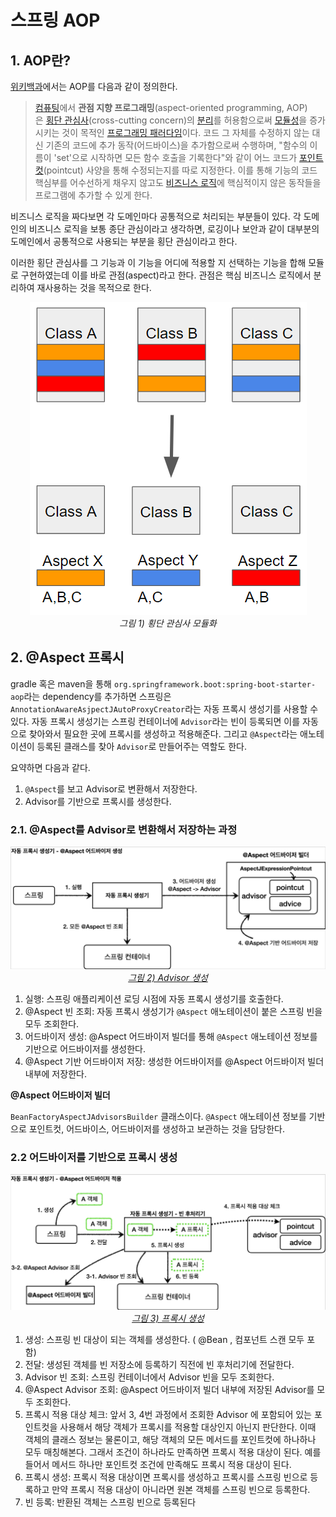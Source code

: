 # 스프링 AOP

## 1. AOP란?

[위키백과](https://ko.wikipedia.org/wiki/%EA%B4%80%EC%A0%90_%EC%A7%80%ED%96%A5_%ED%94%84%EB%A1%9C%EA%B7%B8%EB%9E%98%EB%B0%8D)에서는 AOP를 다음과 같이 정의한다.

> [컴퓨팅](https://ko.wikipedia.org/wiki/%EC%BB%B4%ED%93%A8%ED%8C%85)에서 **관점 지향 프로그래밍**(aspect-oriented programming, AOP)은 [횡단 관심사](https://ko.wikipedia.org/wiki/%ED%9A%A1%EB%8B%A8_%EA%B4%80%EC%8B%AC%EC%82%AC)(cross-cutting concern)의 [분리](https://ko.wikipedia.org/wiki/%EA%B4%80%EC%8B%AC%EC%82%AC%EC%9D%98_%EB%B6%84%EB%A6%AC)를 허용함으로써 [모듈성](https://ko.wikipedia.org/wiki/%EB%AA%A8%EB%93%88%EC%84%B1)을 증가시키는 것이 목적인 [프로그래밍 패러다임](https://ko.wikipedia.org/wiki/%ED%94%84%EB%A1%9C%EA%B7%B8%EB%9E%98%EB%B0%8D_%ED%8C%A8%EB%9F%AC%EB%8B%A4%EC%9E%84)이다. 코드 그 자체를 수정하지 않는 대신 기존의 코드에 추가 동작(어드바이스)을 추가함으로써 수행하며, "함수의 이름이 'set'으로 시작하면 모든 함수 호출을 기록한다"와 같이 어느 코드가 [포인트컷](https://ko.wikipedia.org/w/index.php?title=%ED%8F%AC%EC%9D%B8%ED%8A%B8%EC%BB%B7&action=edit&redlink=1)(pointcut) 사양을 통해 수정되는지를 따로 지정한다. 이를 통해 기능의 코드 핵심부를 어수선하게 채우지 않고도 [비즈니스 로직](https://ko.wikipedia.org/wiki/%EB%B9%84%EC%A6%88%EB%8B%88%EC%8A%A4_%EB%A1%9C%EC%A7%81)에 핵심적이지 않은 동작들을 프로그램에 추가할 수 있게 한다.

비즈니스 로직을 짜다보면 각 도메인마다 공통적으로 처리되는 부분들이 있다. 각 도메인의 비즈니스 로직을 보통 종단 관심이라고 생각하면, 로깅이나 보안과 같이 대부분의 도메인에서 공통적으로 사용되는 부분을 횡단 관심이라고 한다.

이러한 횡단 관심사를 그 기능과 이 기능을 어디에 적용할 지 선택하는 기능을 합해 모듈로 구현하였는데 이를 바로 관점(aspect)라고 한다. 관점은 핵심 비즈니스 로직에서 분리하여 재사용하는 것을 목적으로 한다.

<p align="center">
    <img src="../images/스프링 AOP_1.png"><br>
    <em>그림 1) 횡단 관심사 모듈화</em>
</p>

## 2. @Aspect 프록시

gradle 혹은 maven을 통해 `org.springframework.boot:spring-boot-starter-aop`라는 dependency를 추가하면 스프링은 `AnnotationAwareAsjpectJAutoProxyCreator`라는 자동 프록시 생성기를 사용할 수 있다. 자동 프록시 생성기는 스프링 컨테이너에 `Advisor`라는 빈이 등록되면 이를 자동으로 찾아와서 필요한 곳에 프록시를 생성하고 적용해준다. 그리고 `@Aspect`라는 애노테이션이 등록된 클래스를 찾아 `Advisor`로 만들어주는 역할도 한다.

요약하면 다음과 같다.

1. `@Aspect`를 보고 Advisor로 변환해서 저장한다.
2. Advisor를 기반으로 프록시를 생성한다.

### 2.1. @Aspect를 Advisor로 변환해서 저장하는 과정

<p align="center">
    <a href="https://www.inflearn.com/course/%EC%8A%A4%ED%94%84%EB%A7%81-%ED%95%B5%EC%8B%AC-%EC%9B%90%EB%A6%AC-%EA%B3%A0%EA%B8%89%ED%8E%B8">
        <img src="../images/스프링 AOP_2.png"><br>
        <em>그림 2) Advisor 생성</em>
    </a>
</p>

1. 실행: 스프링 애플리케이션 로딩 시점에 자동 프록시 생성기를 호출한다.
2. @Aspect 빈 조회: 자동 프록시 생성기가 `@Aspect` 애노테이션이 붙은 스프링 빈을 모두 조회한다.
3. 어드바이저 생성: @Aspect 어드바이저 빌더를 통해 `@Aspect` 애노테이션 정보를 기반으로 어드바이저를 생성한다.
4. @Aspect 기반 어드바이저 저장: 생성한 어드바이저를 @Aspect 어드바이저 빌더 내부에 저장한다.

**@Aspect 어드바이저 빌더**

`BeanFactoryAspectJAdvisorsBuilder` 클래스이다. `@Aspect` 애노테이션 정보를 기반으로 포인트컷, 어드바이스, 어드바이저를 생성하고 보관하는 것을 담당한다.

### 2.2 어드바이저를 기반으로 프록시 생성

<p align="center">
    <a href="https://www.inflearn.com/course/%EC%8A%A4%ED%94%84%EB%A7%81-%ED%95%B5%EC%8B%AC-%EC%9B%90%EB%A6%AC-%EA%B3%A0%EA%B8%89%ED%8E%B8">
        <img src="../images/스프링 AOP_3.png"><br>
        <em>그림 3) 프록시 생성</em>
    </a>
</p>

1. 생성: 스프링 빈 대상이 되는 객체를 생성한다. ( @Bean , 컴포넌트 스캔 모두 포함)
2. 전달: 생성된 객체를 빈 저장소에 등록하기 직전에 빈 후처리기에 전달한다.
3. Advisor 빈 조회: 스프링 컨테이너에서 Advisor 빈을 모두 조회한다.
4. @Aspect Advisor 조회: @Aspect 어드바이저 빌더 내부에 저장된 Advisor를 모두 조회한다.
5. 프록시 적용 대상 체크: 앞서 3, 4번 과정에서 조회한 Advisor 에 포함되어 있는 포인트컷을 사용해서 해당 객체가 프록시를 적용할 대상인지 아닌지 판단한다. 이때 객체의 클래스 정보는 물론이고, 해당 객체의 모든 메서드를 포인트컷에 하나하나 모두 매칭해본다. 그래서 조건이 하나라도 만족하면 프록시 적용 대상이 된다. 예를 들어서 메서드 하나만 포인트컷 조건에 만족해도 프록시 적용 대상이 된다.
6. 프록시 생성: 프록시 적용 대상이면 프록시를 생성하고 프록시를 스프링 빈으로 등록하고 만약 프록시 적용 대상이 아니라면 원본 객체를 스프링 빈으로 등록한다.
7. 빈 등록: 반환된 객체는 스프링 빈으로 등록된다
